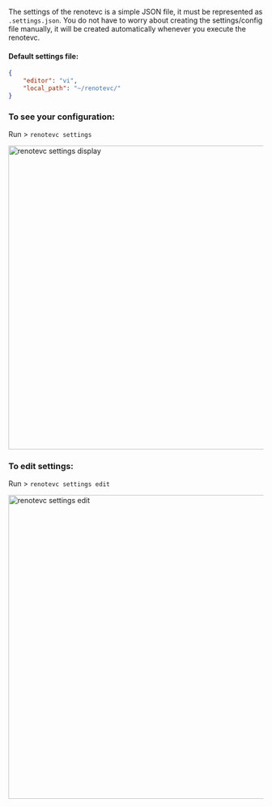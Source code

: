 The settings of the renotevc is a simple JSON file, it must be represented as `.settings.json`.
You do not have to worry about creating the settings/config file manually, it will be created automatically whenever you execute the renotevc.

#### Default settings file: 
```json
{
    "editor": "vi",
    "local_path": "~/renotevc/"
}

```

### To see your configuration: 
Run > `renotevc settings`

<img width="600" alt="renotevc settings display" src="https://user-images.githubusercontent.com/59066341/205968033-a74fa9cd-26a4-47e2-a4f7-b1adc89543ec.png">

### To edit settings:
Run > `renotevc settings edit`

<img width="600" alt="renotevc settings edit" src="https://user-images.githubusercontent.com/59066341/205967812-3e8319a8-a26a-4a36-94f2-6a1e7363ce7f.gif">


